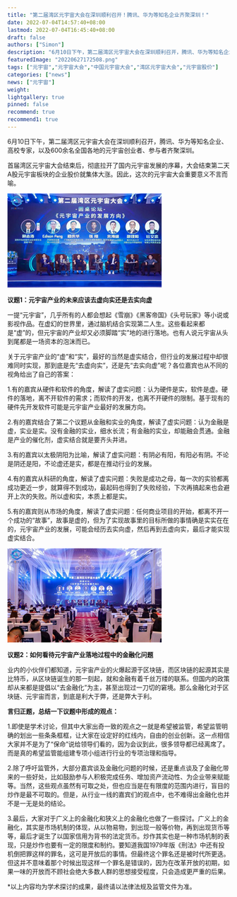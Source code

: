 ```yaml
---
title: "第二届湾区元宇宙大会在深圳顺利召开！腾讯、华为等知名企业齐聚深圳！"
date: 2022-07-04T14:57:40+08:00
lastmod: 2022-07-04T16:45:40+08:00
draft: false
authors: ["Simon"]
description: "6月10日下午，第二届湾区元宇宙大会在深圳顺利召开，腾讯、华为等知名企业、高校专家，以及600余名全国各地的元宇宙创业者、参与者齐聚深圳。"
featuredImage: "20220627172508.png"
tags: ["元宇宙","元宇宙大会","中国元宇宙大会","湾区元宇宙大会","元宇宙股价"]
categories: ["news"]
news: ["元宇宙"]
weight: 
lightgallery: true
pinned: false
recommend: true
recommend1: true
---
```

6月10日下午，第二届湾区元宇宙大会在深圳顺利召开，腾讯、华为等知名企业、高校专家，以及600余名全国各地的元宇宙创业者、参与者齐聚深圳。

首届湾区元宇宙大会结束后，彻底拉开了国内元宇宙发展的序幕，大会结束第二天A股元宇宙板块的企业股价就集体大涨。因此，这次的元宇宙大会重要意义不言而喻。

![配图一](20220627172508.png)

**议题1：元宇宙产业的未来应该去虚向实还是去实向虚**

一提“元宇宙”，几乎所有的人都会想起《雪崩》《黑客帝国》《头号玩家》等小说或影视作品。在虚幻的世界里，通过脑机结合实现第二人生。这些看起来都是“虚”的，但元宇宙的产业却又必须脚踏“实”地的进行落地。也有人说元宇宙从头到尾都是一场资本的泡沫而已。


关于元宇宙产业的“虚”和“实”，最好的当然是虚实结合，但行业的发展过程中却很难同时实现，那到底是先“去虚向实”，还是先“去实向虚”呢？各位嘉宾也从不同的视角给出了自己的答案：


1.有的嘉宾从硬件和软件的角度，解读了虚实问题：认为硬件是实，软件是虚。硬件的落地，离不开软件的需求；而软件的开发，也离不开硬件的限制。基于现有的硬件先开发软件可能是元宇宙产业最好的发展方向。


2.有的嘉宾结合了第二个议题从金融和实业的角度，解读了虚实问题：认为金融是虚，实业是实。没有金融的实业，细水长流；有金融的实业，却能融会贯通。金融是产业的催化剂，虚实结合就是要齐头并进。


3.有的嘉宾以太极阴阳为比喻，解读了虚实问题：有阴必有阳，有阳必有阴。不论是阴还是阳，不论虚还是实，都是在推动行业的发展。


4.有的嘉宾从科研的角度，解读了虚实问题：失败是成功之母，每一次的实验都离成功更近一步，就算得不到成功，最起码也得到了失败经验，下次再搞起来也会避开上次的失败。所以虚和实，本质上都是实。

5.有的嘉宾则从市场的角度，解读了虚实问题：任何商业项目的开始，都离不开一个成功的“故事”，故事是虚的，但为了实现故事里的目标所做的事情确是实实在在的，元宇宙产业的发展，可能会经历去实向虚，然后再到去虚向实，最后才能实现虚实结合。

![配图二](20220627172558.png)

**议题2：如何看待元宇宙产业落地过程中的金融化问题**

业内的小伙伴们都知道，元宇宙产业的火爆起源于区块链，而区块链的起源其实是比特币，从区块链诞生的那一刻起，就和金融有着千丝万缕的联系。但国内的政策却从来都是提倡以“去金融化”为主，甚至出现过一刀切的窘境。那么金融化对于区块链、元宇宙而言，到底是利大于弊，还是弊大于利。

**言归正题，总结一下议题中形成的观点：**

1.即使是学术讨论，但其中大家出奇一致的观点之一就是希望被监管，希望监管明确的划出一些条条框框，让大家在设定好的红线内，自由的创业创新。这一点相信大家并不是为了“保命”说给领导们看的，因为会议到此，很多领导都已经离席了。而是真的希望监管能组建专项小组进行行业的专项治理和指导。

2.除了呼吁监管外，大部分嘉宾谈及金融化问题的时候，还是重点谈及了金融化带来的一些好处，比如鼓励参与人积极完成任务、增加资产流动性、为企业带来赋能等。当然，这些观点虽然有可取之处，但也应当是在有限度的范围内进行，盲目的炒作是最不可取的。但是，从行业一线的嘉宾们的观点中，也不难得出金融化也并不是一无是处的结论。

3.最后，大家对于广义上的金融化和狭义上的金融化也做了一些探讨。广义上的金融化，其实是市场机制的体现，从以物易物，到出现一般等价物，再到出现货币等等，最后才诞生了以国家信用为背书的法定货币。炒作其实也是一种市场机制的表现，只是炒作也要有一定的限度和制约。要知道我国1979年版《刑法》中还有投机倒把罪这样的罪名，这可是开放后的事情。但最终这个罪名还是被时代所更迭。但这并不意味着那个时候出现这样一个罪名是错误的，因为在改革开放的初期，如果一味的开放而不顾社会绝大多数人群的思想接受程度，只会造成更严重的后果。

*以上内容均为学术探讨的成果，最终请以法律法规及监管文件为准。
